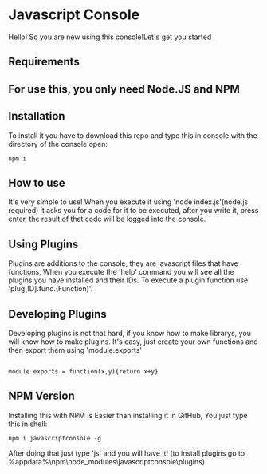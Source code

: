 <h1>Javascript Console</h1>


<p>Hello! So you are new using this console!Let's get you started</p>
<h2>Requirements<h2>
  <p>
    For use this, you only need Node.JS and NPM
  </p>
<h2>Installation</h2>
<p>
  To install it you have to download this repo and type this in console with the directory of the console open:
</p>

<code>npm i</code>

<h2>How to use</h2>

<p>
  It's very simple to use!
  When you execute it using 'node index.js'(node.js required) it asks you for a code for it to be executed, after you write it, press enter,
  the result of that code will be logged into the console.
</p>

<h2>Using Plugins</h2>

<p>
  Plugins are additions to the console, they are javascript files that have functions,
  When you execute the 'help' command you will see all the plugins you have installed and their IDs.
  To execute a plugin function use 'plug[ID].func.(Function)'.
</p>

<h2>Developing Plugins</h2>

<p>
  Developing plugins is not that hard, if you know how to make librarys, you will know how to make plugins.
  It's easy, just create your own functions and then export them using 'module.exports'
</p>
<code>
module.exports = function(x,y){return x+y}
</code>

<h2>NPM Version</h2>
<p>
  Installing this with NPM is Easier than installing it in GitHub, You just type this in shell:
</p>
<code>npm i javascriptconsole -g</code>
<p>
After doing that just type 'js' and you will have it! (to install plugins go to %appdata%\npm\node_modules\javascriptconsole\plugins)
</p>
